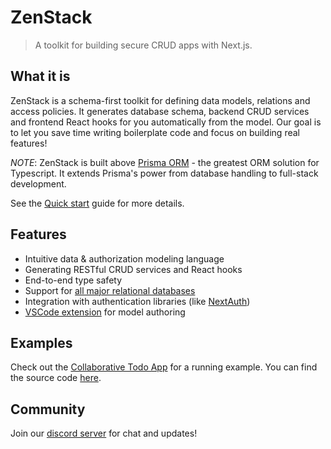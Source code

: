 # ZenStack

> A toolkit for building secure CRUD apps with Next.js.

## What it is

ZenStack is a schema-first toolkit for defining data models, relations and access policies. It generates database schema, backend CRUD services and frontend React hooks for you automatically from the model. Our goal is to let you save time writing boilerplate code and focus on building real features!

_NOTE_: ZenStack is built above [Prisma ORM](https://www.prisma.io/) - the greatest ORM solution for Typescript. It extends Prisma's power from database handling to full-stack development.

See the [Quick start](quick-start.md) guide for more details.

## Features

-   Intuitive data & authorization modeling language
-   Generating RESTful CRUD services and React hooks
-   End-to-end type safety
-   Support for [all major relational databases](zmodel-data-source.md#supported-databases)
-   Integration with authentication libraries (like [NextAuth](https://next-auth.js.org/ ':target=_blank'))
-   [VSCode extension](https://marketplace.visualstudio.com/items?itemName=zenstack.zenstack ':target=_blank') for model authoring

## Examples

Check out the [Collaborative Todo App](https://zenstack-todo.vercel.app/ ':target=_blank') for a running example. You can find the source code [here](https://github.com/zenstackhq/todo-demo-sqlite ':target=_blank').

## Community

Join our [discord server](https://go.zenstack.dev/chat ':target=_blank') for chat and updates!
